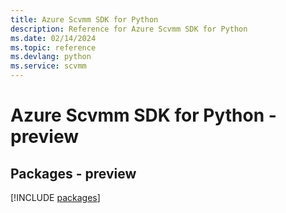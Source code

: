 ```yaml
---
title: Azure Scvmm SDK for Python
description: Reference for Azure Scvmm SDK for Python
ms.date: 02/14/2024
ms.topic: reference
ms.devlang: python
ms.service: scvmm
---
```

# Azure Scvmm SDK for Python - preview
## Packages - preview
[!INCLUDE [packages](scvmm-index.md)]
